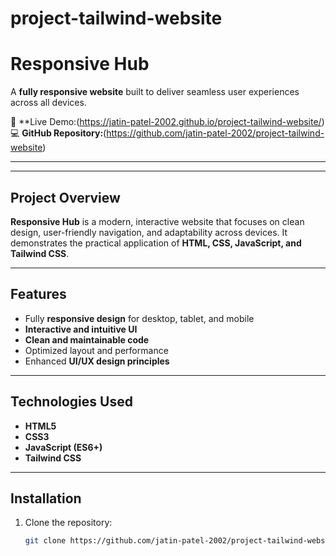 # project-tailwind-website
# Responsive Hub

A **fully responsive website** built to deliver seamless user experiences across all devices.

🔗 **Live Demo:(https://jatin-patel-2002.github.io/project-tailwind-website/)  
💻 **GitHub Repository:**(https://github.com/jatin-patel-2002/project-tailwind-website)

---

---

## Project Overview
**Responsive Hub** is a modern, interactive website that focuses on clean design, user-friendly navigation, and adaptability across devices. It demonstrates the practical application of **HTML, CSS, JavaScript, and Tailwind CSS**.

---

## Features
- Fully **responsive design** for desktop, tablet, and mobile  
- **Interactive and intuitive UI**  
- **Clean and maintainable code**  
- Optimized layout and performance  
- Enhanced **UI/UX design principles**

---

## Technologies Used
- **HTML5**  
- **CSS3**  
- **JavaScript (ES6+)**  
- **Tailwind CSS**  

---


## Installation
1. Clone the repository:  
   ```bash
   git clone https://github.com/jatin-patel-2002/project-tailwind-website.git

